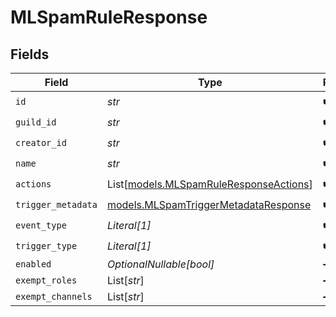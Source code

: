 # MLSpamRuleResponse


## Fields

| Field                                                                              | Type                                                                               | Required                                                                           | Description                                                                        |
| ---------------------------------------------------------------------------------- | ---------------------------------------------------------------------------------- | ---------------------------------------------------------------------------------- | ---------------------------------------------------------------------------------- |
| `id`                                                                               | *str*                                                                              | :heavy_check_mark:                                                                 | N/A                                                                                |
| `guild_id`                                                                         | *str*                                                                              | :heavy_check_mark:                                                                 | N/A                                                                                |
| `creator_id`                                                                       | *str*                                                                              | :heavy_check_mark:                                                                 | N/A                                                                                |
| `name`                                                                             | *str*                                                                              | :heavy_check_mark:                                                                 | N/A                                                                                |
| `actions`                                                                          | List[[models.MLSpamRuleResponseActions](../models/mlspamruleresponseactions.md)]   | :heavy_check_mark:                                                                 | N/A                                                                                |
| `trigger_metadata`                                                                 | [models.MLSpamTriggerMetadataResponse](../models/mlspamtriggermetadataresponse.md) | :heavy_check_mark:                                                                 | N/A                                                                                |
| `event_type`                                                                       | *Literal[1]*                                                                       | :heavy_check_mark:                                                                 | N/A                                                                                |
| `trigger_type`                                                                     | *Literal[1]*                                                                       | :heavy_check_mark:                                                                 | N/A                                                                                |
| `enabled`                                                                          | *OptionalNullable[bool]*                                                           | :heavy_minus_sign:                                                                 | N/A                                                                                |
| `exempt_roles`                                                                     | List[*str*]                                                                        | :heavy_minus_sign:                                                                 | N/A                                                                                |
| `exempt_channels`                                                                  | List[*str*]                                                                        | :heavy_minus_sign:                                                                 | N/A                                                                                |